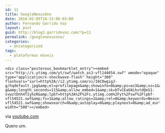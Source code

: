```yaml
---
id: 11
title: GoogleNexusOne
date: 2010-02-05T18:15:00-03:00
author: Fernando Garrido Vaz
layout: post
guid: http://blog2.garridovaz.com/?p=11
permalink: /googlenexusone/
categories:
  - Uncategorized
tags:
  - plataformas móveis
---
```

<!--:en-->

    <div class="posterous_bookmarklet_entry"><embed src="http://s.ytimg.com/yt/swf/watch_as3-vfl144654.swf" wmode="opaque" type="application/x-shockwave-flash" height="300" flashvars="iurl=http%3A//i2.ytimg.com/vi/I6COwgigJ-g/hqdefault.jpg&amp;el=profilepage&amp;showinfo=0&amp;ps=as3&amp;ss=1&amp;eurl=http://www.youtube.com/user/GoogleNexusOne&amp;avg_rating=4.69174548581&amp;video_id=I6COwgigJ-g&amp;length_seconds=115&amp;allow_embed=1&amp;sk=bTvCEaU4LhvtdQeS1-svwztDnh4TIyhzR&amp;lpbf=http%3A%2F%2Fs.ytimg.com%2Fyt%2Fswf%2Flpbf-vfl54521.swf&amp;fs=1&amp;allow_ratings=1&amp;rel=0&amp;keywords=Nexus+One%2CGoogle%2CLaunch+Video%2Cofficial&amp;sdetail=f%3Aiv%2C&amp;lpbb=http%3A%2F%2Fs.ytimg.com%2Fyt%2Fswf%2Flpbb-vfl54521.swf&amp;showsearch=0&amp;autoplay=0&amp;playnext=0&amp;ad_eurl=http://www.youtube.com/user/GoogleNexusOne&amp;enablejsapi=1&amp;jsapicallback=onChannelPlayerReady" width="500"></embed>
    

<div class="posterous_quote_citation">
  via <a href="http://www.youtube.com/profile?user=googlenexusone&annotation_id=annotation_630005&feature=iv">youtube.com</a>
</div>

Quero um.</div> 

<!--:-->
